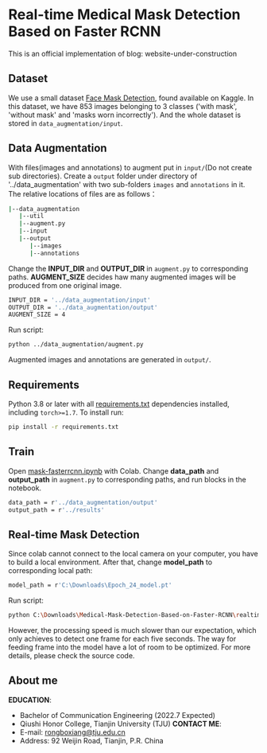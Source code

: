 # Real-time Medical Mask Detection Based on Faster RCNN
This is an official implementation of blog: website-under-construction

## Dataset
We use a small dataset [Face Mask Detection](https://www.kaggle.com/andrewmvd/face-mask-detection), found available on Kaggle. In this dataset, we have 853 images belonging to 3 classes ('with mask', 'without mask' and 'masks worn incorrectly'). And the whole dataset is stored in `data_augmentation/input`.
## Data Augmentation
With files(images and annotations) to augment put in `input/`(Do not create sub directories). Create a `output` folder under directory of '../data_augmentation' with two sub-folders `images` and `annotations` in it. The relative locations of files are as follows：
```bash
|--data_augmentation
   |--util
   |--augment.py
   |--input
   |--output
      |--images
      |--annotations      
```
Change the **INPUT_DIR** and **OUTPUT_DIR** in `augment.py` to corresponding paths. **AUGMENT_SIZE** decides haw many augmented images will be produced from one original image.
```bash
INPUT_DIR = '../data_augmentation/input'
OUTPUT_DIR = '../data_augmentation/output'
AUGMENT_SIZE = 4
```
Run script:
```bash
python ../data_augmentation/augment.py
```
Augmented images and annotations are generated in `output/`.
## Requirements
Python 3.8 or later with all [requirements.txt](https://github.com/Ribosome-rbx/Medical-Mask-Detection-Based-on-Faster-RCNN/blob/master/requirements.txt) dependencies installed, including `torch>=1.7`. To install run:
```bash
pip install -r requirements.txt
```
## Train
Open [mask-fasterrcnn.ipynb](https://github.com/Ribosome-rbx/Medical-Mask-Detection-Based-on-Faster-RCNN/blob/master/mask-fasterrcnn.ipynb) with Colab. 
Change **data_path** and **output_path** in `augment.py` to corresponding paths, and run blocks in the notebook.
```bash
data_path = r'../data_augmentation/output'
output_path = r'../results'
```

## Real-time Mask Detection
Since colab cannot connect to the local camera on your computer, you have to build a local environment. After that, change **model_path** to corresponding local path:
```bash
model_path = r'C:\Downloads\Epoch_24_model.pt'
```
Run script:
```bash
python C:\Downloads\Medical-Mask-Detection-Based-on-Faster-RCNN\realtime\camera.py
```
However, the processing speed is much slower than our expectation, which only achieves to detect one frame for each five seconds. The way for feeding frame into the model have a lot of room to be optimized. For more details, please check the source code.
## About me
**EDUCATION**: 
+ Bachelor of Communication Engineering (2022.7 Expected)
+ Qiushi Honor College, Tianjin University (TJU)
**CONTACT ME**: 
+ E-mail: rongboxiang@tju.edu.cn
+ Address: 92 Weijin Road, Tianjin, P.R. China
